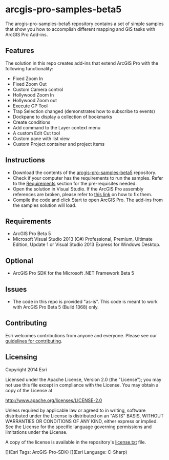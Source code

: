 # arcgis-pro-samples-beta5
The arcgis-pro-samples-beta5 repository contains a set of simple samples that show you how to accomplish different mapping and GIS tasks with ArcGIS Pro Add-ins. 


## Features
The solution in this repo creates add-ins that extend ArcGIS Pro with the following functionality:
* Fixed Zoom In
* Fixed Zoom Out
* Custom Camera control
* Hollywood Zoom In
* Hollywood Zoom out
* Execute GP Tool
* Trap Selection changed (demonstrates how to subscribe to events)
* Dockpane to display a collection of bookmarks
* Create conditions
* Add command to the Layer context menu
* A custom Edit Cut tool
* Custom pane with list view
* Custom Project container and project items


## Instructions
* Download the contents of the [arcgis-pro-samples-beta5](https://github.com/Esri/arcgis-pro-samples-beta5) repository.
* Check if your computer has the requirements to run the samples. Refer to the [Requirements](./README.md#requirements) section for the pre-requisites needed.
* Open the solution in Visual Studio. If the ArcGIS Pro assembly references are broken, please refer to [this link](https://github.com/Esri/arcgis-pro-samples-beta5/wiki/How-to-fix-the-broken-references-in-my-ArcGIS-Pro-Add-in-solution%3F) on how to fix them.
* Compile the code and click Start to open ArcGIS Pro. The add-ins from the samples solution will load. 

## Requirements
* ArcGIS Pro Beta 5
* Microsoft Visual Studio 2013 (C#) Professional, Premium, Ultimate Edition, Update 1 or Visual Studio 2013 Express for Windows Desktop.

## Optional
* ArcGIS Pro SDK for the Microsoft .NET Framework Beta 5

## Issues
* The code in this repo is provided "as-is". This code is meant to work with ArcGIS Pro Beta 5 (Build 1368) only.

## Contributing

Esri welcomes contributions from anyone and everyone. Please see our [guidelines for contributing](https://github.com/esri/contributing).

## Licensing
Copyright 2014 Esri

Licensed under the Apache License, Version 2.0 (the "License");
you may not use this file except in compliance with the License.
You may obtain a copy of the License at

   http://www.apache.org/licenses/LICENSE-2.0

Unless required by applicable law or agreed to in writing, software
distributed under the License is distributed on an "AS IS" BASIS,
WITHOUT WARRANTIES OR CONDITIONS OF ANY KIND, either express or implied.
See the License for the specific language governing permissions and
limitations under the License.

A copy of the license is available in the repository's [license.txt](./License.txt) file.

[](Esri Tags: ArcGIS-Pro-SDK)
[](Esri Language: C-Sharp)​
